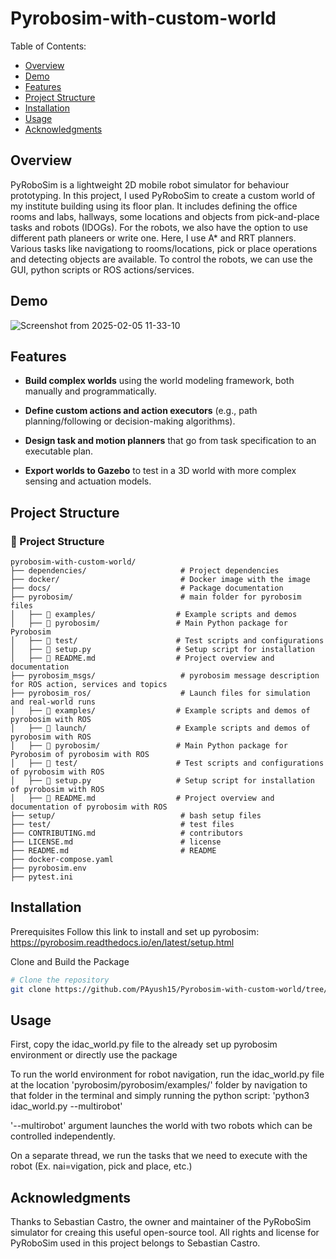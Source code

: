 # Pyrobosim-with-custom-world

Table of Contents:

  - [Overview](#overview)
  - [Demo](#demo)
  - [Features](#features)
  - [Project Structure](#projectstructure)
  - [Installation](#installation)
  - [Usage](#usage)
  - [Acknowledgments](#acknowledgments)

## Overview

PyRoboSim is a lightweight 2D mobile robot simulator for behaviour prototyping. In this project, I used PyRoboSim to create a custom world of my institute building using its floor plan. It includes defining the office rooms and labs, hallways, some locations and objects from pick-and-place tasks and robots (IDOGs). For the robots, we also have the option to use different path planeers or write one. Here, I use A* and RRT planners. Various tasks like navigationg to rooms/locations, pick or place operations and detecting objects are available. To control the robots, we can use the GUI, python scripts or ROS actions/services.

## Demo

![Screenshot from 2025-02-05 11-33-10](https://github.com/user-attachments/assets/5ec81690-0c4c-4fcf-8ae8-8b95faee0177)

## Features

- **Build complex worlds** using the world modeling framework, both manually and programmatically.

- **Define custom actions and action executors** (e.g., path planning/following or decision-making algorithms).

- **Design task and motion planners** that go from task specification to an executable plan.

- **Export worlds to Gazebo** to test in a 3D world with more complex sensing and actuation models.


## Project Structure

### 📁 Project Structure

```plaintext
pyrobosim-with-custom-world/
├── dependencies/                     # Project dependencies
├── docker/                           # Docker image with the image
├── docs/                             # Package documentation
├── pyrobosim/                        # main folder for pyrobosim files
│   ├── 📂 examples/                  # Example scripts and demos
│   ├── 📂 pyrobosim/                 # Main Python package for Pyrobosim
│   ├── 📂 test/                      # Test scripts and configurations
│   ├── 📜 setup.py                   # Setup script for installation
│   ├── 📜 README.md                  # Project overview and documentation
├── pyrobosim_msgs/                   # pyrobosim message description for ROS action, services and topics
├── pyrobosim_ros/                    # Launch files for simulation and real-world runs
│   ├── 📂 examples/                  # Example scripts and demos of pyrobosim with ROS
│   ├── 📂 launch/                    # Example scripts and demos of pyrobosim with ROS
│   ├── 📂 pyrobosim/                 # Main Python package for Pyrobosim of pyrobosim with ROS
│   ├── 📂 test/                      # Test scripts and configurations of pyrobosim with ROS
│   ├── 📜 setup.py                   # Setup script for installation of pyrobosim with ROS
│   ├── 📜 README.md                  # Project overview and documentation of pyrobosim with ROS
├── setup/                            # bash setup files
├── test/                             # test files
├── CONTRIBUTING.md                   # contributors
├── LICENSE.md                        # license
├── README.md                         # README
├── docker-compose.yaml    
├── pyrobosim.env                      
├── pytest.ini                      
```


## Installation

Prerequisites
Follow this link to install and set up pyrobosim: https://pyrobosim.readthedocs.io/en/latest/setup.html
  
Clone and Build the Package

```bash
# Clone the repository
git clone https://github.com/PAyush15/Pyrobosim-with-custom-world/tree/main

```

## Usage

First, copy the idac_world.py file to the already set up pyrobosim environment or directly use the package

To run the world environment for robot navigation, run the idac_world.py file at the location 'pyrobosim/pyrobosim/examples/' folder by navigation to that folder in the terminal and simply running the python script: 'python3 idac_world.py --multirobot'

'--multirobot' argument launches the world with two robots which can be controlled independently.

On a separate thread, we run the tasks that we need to execute with the robot (Ex. nai=vigation, pick and place, etc.)


## Acknowledgments

Thanks to Sebastian Castro, the owner and maintainer of the PyRoboSim simulator for creaing this useful open-source tool. All rights and license for PyRoboSim used in this project belongs to Sebastian Castro.


